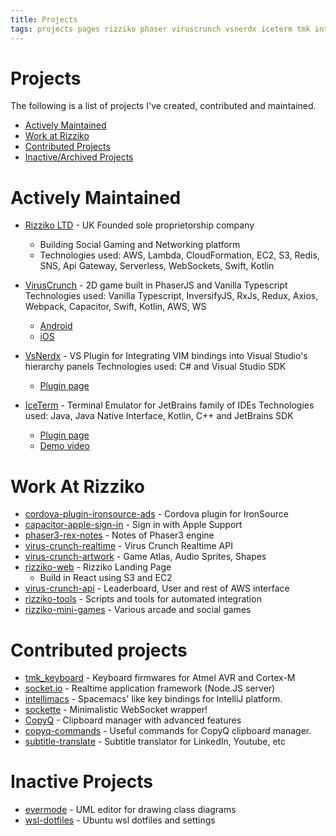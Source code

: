 ```yaml
---
title: Projects
tags: projects pages rizziko phaser viruscrunch vsnerdx iceterm tmk intellimacs copyq cordova ironsource
---
```


# Projects

The following is a list of projects I've created, contributed and maintained.

- [Actively Maintained](#active)
- [Work at Rizziko](#rizziko)
- [Contributed Projects](#contributed)
- [Inactive/Archived Projects](#inactive)

# <a name="active">Actively Maintained</a>
- [Rizziko LTD](www.rizziko.com) - UK Founded sole proprietorship company
    - Building Social Gaming and Networking platform 
    - Technologies used: AWS, Lambda, CloudFormation, EC2, S3, Redis, SNS, Api Gateway, Serverless, WebSockets, Swift, Kotlin

- [VirusCrunch](https://github.com/rizziko/virus-crunch) - 2D game built in PhaserJS and Vanilla Typescript
Technologies used: Vanilla Typescript, InversifyJS, RxJs, Redux, Axios, Webpack, Capacitor, Swift, Kotlin, AWS, WS
    - [Android](https://play.google.com/store/apps/details?id=com.rizziko.viruscrunch) 
    - [iOS](https://apps.apple.com/us/app/virus-crunch/id6444128992) 

- [VsNerdx](https://github.com/stevium/vs-nerdx) - VS Plugin for Integrating VIM bindings into Visual Studio's hierarchy panels
  Technologies used: C# and Visual Studio SDK
    - [Plugin page](https://marketplace.visualstudio.com/items?itemName=mstevius.vs-nerdx-solution-explorer) 

- [IceTerm](https://github.com/stevium/iceterm) - Terminal Emulator for JetBrains family of IDEs
Technologies used: Java, Java Native Interface, Kotlin, C++ and JetBrains SDK
    - [Plugin page](https://plugins.jetbrains.com/plugin/13014-iceterm)
    - [Demo video](https://twitter.com/stevium/status/1284037647787274247) 

# <a name="rizziko">Work At Rizziko</a>

- [cordova-plugin-ironsource-ads](https://github.com/rizziko/cordova-plugin-ironsource-ads) -  Cordova plugin for IronSource 
- [capacitor-apple-sign-in](https://github.com/rizziko/capacitor-apple-sign-in) -  Sign in with Apple Support 
- [phaser3-rex-notes](https://github.com/rizziko/phaser3-rex-notes) - Notes of Phaser3 engine
- [virus-crunch-realtime](https://github.com/rizziko/virus-crunch-realtime) -  Virus Crunch Realtime API 
- [virus-crunch-artwork](https://github.com/rizziko/virus-crunch-artwork) - Game Atlas, Audio Sprites, Shapes
- [rizziko-web](https://github.com/rizziko/rizziko-web) -  Rizziko Landing Page 
  - Build in React using S3 and EC2
- [virus-crunch-api](https://github.com/rizziko/virus-crunch-api) - Leaderboard, User and rest of AWS interface
- [rizziko-tools](https://github.com/rizziko/rizziko-tools) - Scripts and tools for automated integration
- [rizziko-mini-games](https://github.com/rizziko/rizziko-mini-games) - Various arcade and social games

# <a name="contributed">Contributed projects</a>

- [tmk_keyboard](https://github.com/stevium/tmk_keyboard) - Keyboard firmwares for Atmel AVR and Cortex-M 
- [socket.io](https://github.com/stevium/socket.io) - Realtime application framework (Node.JS server) 
- [intellimacs](https://github.com/stevium/intellimacs) - Spacemacs' like key bindings for IntelliJ platform. 
- [sockette](https://github.com/stevium/sockette) - Minimalistic WebSocket wrapper! 
- [CopyQ](https://github.com/stevium/CopyQ) - Clipboard manager with advanced features 
- [copyq-commands](https://github.com/stevium/copyq-commands) - Useful commands for CopyQ clipboard manager. 
- [subtitle-translate](https://github.com/stevium/subtitle-translate) - Subtitle translator for LinkedIn, Youtube, etc
 
# <a name="inactive">Inactive Projects</a>
- [evermode](https://github.com/stevium/evermode) - UML editor for drawing class diagrams 
- [wsl-dotfiles](https://github.com/stevium/wsl-dotfiles) - Ubuntu wsl dotfiles and settings 
